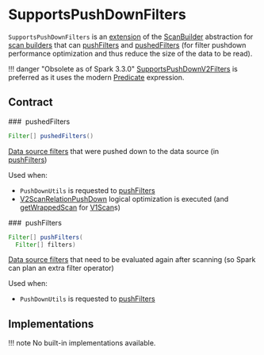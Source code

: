 # SupportsPushDownFilters

`SupportsPushDownFilters` is an [extension](#contract) of the [ScanBuilder](ScanBuilder.md) abstraction for [scan builders](#implementations) that can [pushFilters](#pushFilters) and [pushedFilters](#pushedFilters) (for filter pushdown performance optimization and thus reduce the size of the data to be read).

!!! danger "Obsolete as of Spark 3.3.0"
    [SupportsPushDownV2Filters](SupportsPushDownV2Filters.md) is preferred as it uses the modern [Predicate](Predicate.md) expression.

## Contract

### <span id="pushedFilters"> pushedFilters

```java
Filter[] pushedFilters()
```

[Data source filters](../Filter.md) that were pushed down to the data source (in [pushFilters](#pushFilters))

Used when:

* `PushDownUtils` is requested to [pushFilters](../PushDownUtils.md#pushFilters)
* [V2ScanRelationPushDown](../logical-optimizations/V2ScanRelationPushDown.md) logical optimization is executed (and [getWrappedScan](../logical-optimizations/V2ScanRelationPushDown.md#getWrappedScan) for [V1Scan](V1Scan.md)s)

### <span id="pushFilters"> pushFilters

```java
Filter[] pushFilters(
  Filter[] filters)
```

[Data source filters](../Filter.md) that need to be evaluated again after scanning (so Spark can plan an extra filter operator)

Used when:

* `PushDownUtils` is requested to [pushFilters](../PushDownUtils.md#pushFilters)

## Implementations

!!! note
    No built-in implementations available.

